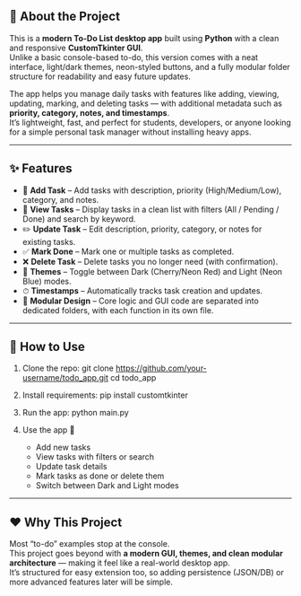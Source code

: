 ## 📖 About the Project
This is a **modern To-Do List desktop app** built using **Python** with a clean and responsive **CustomTkinter GUI**.  
Unlike a basic console-based to-do, this version comes with a neat interface, light/dark themes, neon-styled buttons, and a fully modular folder structure for readability and easy future updates.

The app helps you manage daily tasks with features like adding, viewing, updating, marking, and deleting tasks — with additional metadata such as **priority, category, notes, and timestamps**.  
It’s lightweight, fast, and perfect for students, developers, or anyone looking for a simple personal task manager without installing heavy apps.

---

## ✨ Features
- 📝 **Add Task** – Add tasks with description, priority (High/Medium/Low), category, and notes.
- 👀 **View Tasks** – Display tasks in a clean list with filters (All / Pending / Done) and search by keyword.
- ✏️ **Update Task** – Edit description, priority, category, or notes for existing tasks.
- ✅ **Mark Done** – Mark one or multiple tasks as completed.
- ❌ **Delete Task** – Delete tasks you no longer need (with confirmation).
- 🎨 **Themes** – Toggle between Dark (Cherry/Neon Red) and Light (Neon Blue) modes.
- ⏱ **Timestamps** – Automatically tracks task creation and updates.
- 🔧 **Modular Design** – Core logic and GUI code are separated into dedicated folders, with each function in its own file.

---

## 🚀 How to Use
1. Clone the repo:
   git clone https://github.com/your-username/todo_app.git
   cd todo_app

2. Install requirements:
   pip install customtkinter

3. Run the app:
   python main.py

4. Use the app 🎉
   - Add new tasks
   - View tasks with filters or search
   - Update task details
   - Mark tasks as done or delete them
   - Switch between Dark and Light modes

---

## ❤️ Why This Project
Most “to-do” examples stop at the console.  
This project goes beyond with **a modern GUI, themes, and clean modular architecture** — making it feel like a real-world desktop app.  
It’s structured for easy extension too, so adding persistence (JSON/DB) or more advanced features later will be simple.
